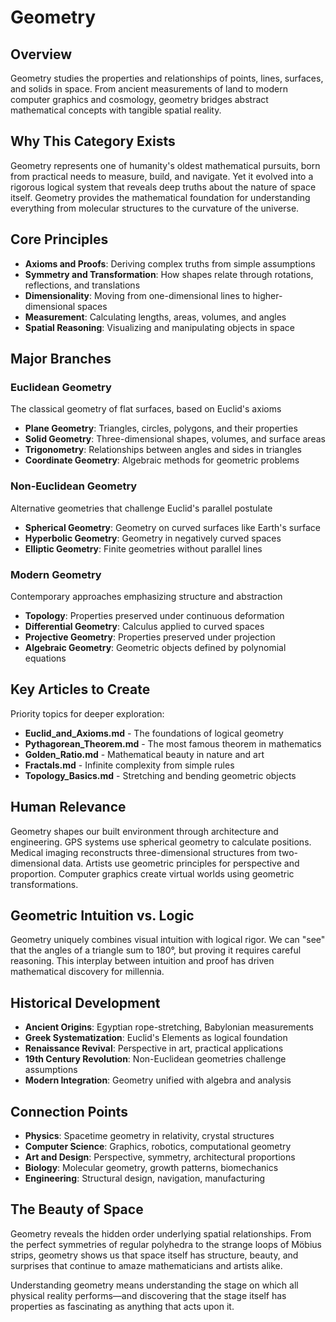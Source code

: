 # Geometry

## Overview
Geometry studies the properties and relationships of points, lines, surfaces, and solids in space. From ancient measurements of land to modern computer graphics and cosmology, geometry bridges abstract mathematical concepts with tangible spatial reality.

## Why This Category Exists
Geometry represents one of humanity's oldest mathematical pursuits, born from practical needs to measure, build, and navigate. Yet it evolved into a rigorous logical system that reveals deep truths about the nature of space itself. Geometry provides the mathematical foundation for understanding everything from molecular structures to the curvature of the universe.

## Core Principles
- **Axioms and Proofs**: Deriving complex truths from simple assumptions
- **Symmetry and Transformation**: How shapes relate through rotations, reflections, and translations
- **Dimensionality**: Moving from one-dimensional lines to higher-dimensional spaces
- **Measurement**: Calculating lengths, areas, volumes, and angles
- **Spatial Reasoning**: Visualizing and manipulating objects in space

## Major Branches

### Euclidean Geometry
The classical geometry of flat surfaces, based on Euclid's axioms
- **Plane Geometry**: Triangles, circles, polygons, and their properties
- **Solid Geometry**: Three-dimensional shapes, volumes, and surface areas
- **Trigonometry**: Relationships between angles and sides in triangles
- **Coordinate Geometry**: Algebraic methods for geometric problems

### Non-Euclidean Geometry
Alternative geometries that challenge Euclid's parallel postulate
- **Spherical Geometry**: Geometry on curved surfaces like Earth's surface
- **Hyperbolic Geometry**: Geometry in negatively curved spaces
- **Elliptic Geometry**: Finite geometries without parallel lines

### Modern Geometry
Contemporary approaches emphasizing structure and abstraction
- **Topology**: Properties preserved under continuous deformation
- **Differential Geometry**: Calculus applied to curved spaces
- **Projective Geometry**: Properties preserved under projection
- **Algebraic Geometry**: Geometric objects defined by polynomial equations

## Key Articles to Create
Priority topics for deeper exploration:
- **Euclid_and_Axioms.md** - The foundations of logical geometry
- **Pythagorean_Theorem.md** - The most famous theorem in mathematics
- **Golden_Ratio.md** - Mathematical beauty in nature and art
- **Fractals.md** - Infinite complexity from simple rules
- **Topology_Basics.md** - Stretching and bending geometric objects

## Human Relevance
Geometry shapes our built environment through architecture and engineering. GPS systems use spherical geometry to calculate positions. Medical imaging reconstructs three-dimensional structures from two-dimensional data. Artists use geometric principles for perspective and proportion. Computer graphics create virtual worlds using geometric transformations.

## Geometric Intuition vs. Logic
Geometry uniquely combines visual intuition with logical rigor. We can "see" that the angles of a triangle sum to 180°, but proving it requires careful reasoning. This interplay between intuition and proof has driven mathematical discovery for millennia.

## Historical Development
- **Ancient Origins**: Egyptian rope-stretching, Babylonian measurements
- **Greek Systematization**: Euclid's Elements as logical foundation
- **Renaissance Revival**: Perspective in art, practical applications
- **19th Century Revolution**: Non-Euclidean geometries challenge assumptions
- **Modern Integration**: Geometry unified with algebra and analysis

## Connection Points
- **Physics**: Spacetime geometry in relativity, crystal structures
- **Computer Science**: Graphics, robotics, computational geometry
- **Art and Design**: Perspective, symmetry, architectural proportions
- **Biology**: Molecular geometry, growth patterns, biomechanics
- **Engineering**: Structural design, navigation, manufacturing

## The Beauty of Space
Geometry reveals the hidden order underlying spatial relationships. From the perfect symmetries of regular polyhedra to the strange loops of Möbius strips, geometry shows us that space itself has structure, beauty, and surprises that continue to amaze mathematicians and artists alike.

Understanding geometry means understanding the stage on which all physical reality performs—and discovering that the stage itself has properties as fascinating as anything that acts upon it.
